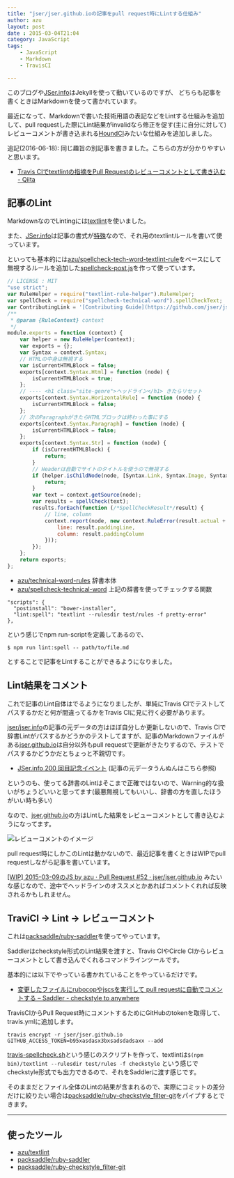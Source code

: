 ```yaml
---
title: "jser/jser.github.ioの記事をpull request時にLintする仕組み"
author: azu
layout: post
date : 2015-03-04T21:04
category: JavaScript
tags:
    - JavaScript
    - Markdown
    - TravisCI

---
```


このブログや[JSer.info](http://jser.info)はJekyllを使って動いているのですが、
どちらも記事を書くときはMarkdownを使って書かれています。

最近になって、Markdownで書いた技術用語の表記などをLintする仕組みを追加して、pull requestした際にLint結果がinvalidなら修正を促す(主に自分に対して)レビューコメントが書き込まれる[HoundCI](https://houndci.com/ "Hound")みたいな仕組みを追加しました。

追記(2016-06-18): 同じ趣旨の別記事を書きました。こちらの方が分かりやすいと思います。

- [Travis CIでtextlintの指摘をPull Requestのレビューコメントとして書き込む - Qiita](http://qiita.com/azu/items/c2305f3dded3fda968e0 "Travis CIでtextlintの指摘をPull Requestのレビューコメントとして書き込む - Qiita")

## 記事のLint

MarkdownなのでLintingには[textlint](https://github.com/azu/textlint "textlint")を使いました。

また、[JSer.info](http://jser.info/ "JSer.info")は記事の書式が[特殊](https://github.com/jser/jser.info/issues/27 "ブログ記事のセマンティックを考える · Issue #27 · jser/jser.info")なので、それ用のtextlintルールを書いて使っています。

といっても基本的には[azu/spellcheck-tech-word-textlint-rule](https://github.com/azu/spellcheck-tech-word-textlint-rule "azu/spellcheck-tech-word-textlint-rule")をベースにして無視するルールを追加した[spellcheck-post.js](https://github.com/jser/jser.github.io/blob/master/test/rules/spellcheck-post.js "spellcheck-post.js")を作って使っています。

```js
// LICENSE : MIT
"use strict";
var RuleHelper = require("textlint-rule-helper").RuleHelper;
var spellCheck = require("spellcheck-technical-word").spellCheckText;
var ContributingLink = '[Contributing Guide](https://github.com/jser/jser.github.io/blob/master/CONTRIBUTING.md)';
/**
 * @param {RuleContext} context
 */
module.exports = function (context) {
    var helper = new RuleHelper(context);
    var exports = {};
    var Syntax = context.Syntax;
    // HTMLの中身は無視する
    var isCurrentHTMLBlock = false;
    exports[context.Syntax.Html] = function (node) {
        isCurrentHTMLBlock = true;
    };
    // ---- <h1 class="site-genre">ヘッドライン</h1> きたらリセット
    exports[context.Syntax.HorizontalRule] = function (node) {
        isCurrentHTMLBlock = false;
    };
    // 次のParagraphがきたらHTMLブロックは終わった事にする
    exports[context.Syntax.Paragraph] = function (node) {
        isCurrentHTMLBlock = false;
    };
    exports[context.Syntax.Str] = function (node) {
        if (isCurrentHTMLBlock) {
            return;
        }
        // Headerは自動でサイトのタイトルを使うので無視する
        if (helper.isChildNode(node, [Syntax.Link, Syntax.Image, Syntax.BlockQuote, Syntax.Header])) {
            return;
        }
        var text = context.getSource(node);
        var results = spellCheck(text);
        results.forEach(function (/*SpellCheckResult*/result) {
            // line, column
            context.report(node, new context.RuleError(result.actual + " => " + result.expected + "\n" + ContributingLink, {
                line: result.paddingLine,
                column: result.paddingColumn
            }));
        });
    };
    return exports;
};
```

- [azu/technical-word-rules](https://github.com/azu/technical-word-rules "azu/technical-word-rules") 辞書本体
- [azu/spellcheck-technical-word](https://github.com/azu/spellcheck-technical-word/ "azu/spellcheck-technical-word") 上記の辞書を使ってチェックする関数


```
"scripts": {
  "postinstall": "bower-installer",
  "lint:spell": "textlint --rulesdir test/rules -f pretty-error"
},
```

という感じでnpm run-scriptを定義してあるので、

```
$ npm run lint:spell -- path/to/file.md
```

とすることで記事をLintすることができるようになりました。


## Lint結果をコメント

これで記事のLint自体はでるようになりましたが、単純にTravis CIでテストしてパスするかだと何が間違ってるかをTravis CIに見に行く必要があります。

[jser/jser.info](https://github.com/jser/jser.info/ "jser/jser.info")の記事の元データの方はほぼ自分しか更新しないので、Travis CIで辞書Lintがパスするかどうかのテストしてますが、記事のMarkdownファイルがある[jser.github.io](https://github.com/jser/jser.github.io "jser.github.io")は自分以外もpull requestで更新がきたりするので、テストでパスするかどうかだとちょっと不親切です。

- [JSer.info 200 回目記念イベント](http://azu.github.io/slide/jser200/ "JSer.info 200 回目記念イベント") (記事の元データうんぬんはこちら参照)

というのも、使ってる辞書のLintはそこまで正確ではないので、Warning的な扱いがちょうどいいと思ってます(最悪無視してもいいし、辞書の方を直したほうがいい時も多い)

なので、[jser.github.io](https://github.com/jser/jser.github.io "jser.github.io")の方はLintした結果をレビューコメントとして書き込むようになってます。

![レビューコメントのイメージ](https://efcl.info/wp-content/uploads/2015/03/05-1425550592.png)

pull request時にしかこのLintは動かないので、最近記事を書くときはWIPでpull requestしながら記事を書いています。

[[WIP] 2015-03-09のJS by azu · Pull Request #52 · jser/jser.github.io](https://github.com/jser/jser.github.io/pull/52 "[WIP] 2015-03-09のJS by azu · Pull Request #52 · jser/jser.github.io") みたいな感じなので、途中でヘッドラインのオススメとかあればコメントくれれば反映されるかもしれません。

## TraviCI -> Lint -> レビューコメント

これは[packsaddle/ruby-saddler](https://github.com/packsaddle/ruby-saddler "packsaddle/ruby-saddler")を使ってやっています。

Saddlerはcheckstyle形式のLint結果を渡すと、Travis CIやCircle CIからレビューコメントとして書き込んでくれるコマンドラインツールです。

基本的には以下でやっている書かれていることをやっているだけです。

- [変更したファイルにrubocopやjscsを実行して pull requestに自動でコメントする – Saddler - checkstyle to anywhere](http://packsaddle.org/articles/saddler-overview/ "変更したファイルにrubocopやjscsを実行して pull requestに自動でコメントする – Saddler - checkstyle to anywhere")

TravisCIからPull Request時にコメントするためにGitHubのtokenを取得して、travis.ymlに追加します。

```
travis encrypt -r jser/jser.github.io GITHUB_ACCESS_TOKEN=b95xasdasx3bxsadsdadsaxx --add
```

[travis-spellcheck.sh](https://github.com/jser/jser.github.io/blob/master/test/travis-spellcheck.sh "travis-spellcheck.sh")という感じのスクリプトを作って、textlintは`$(npm bin)/textlint --rulesdir test/rules -f checkstyle` という感じでcheckstyle形式でも出力できるので、それをSaddlerに渡す感じです。

そのままだとファイル全体のLintの結果が含まれるので、実際にコミットの差分だけに絞りたい場合は[packsaddle/ruby-checkstyle_filter-git](https://github.com/packsaddle/ruby-checkstyle_filter-git "packsaddle/ruby-checkstyle_filter-git")をパイプするとできます。

----
## 使ったツール

- [azu/textlint](https://github.com/azu/textlint)
- [packsaddle/ruby-saddler](https://github.com/packsaddle/ruby-saddler)
- [packsaddle/ruby-checkstyle_filter-git](https://github.com/packsaddle/ruby-checkstyle_filter-git)
